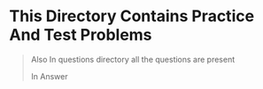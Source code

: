 # This Directory Contains Practice And Test Problems 

> Also In questions directory all the questions are present 
> 
> In Answer 